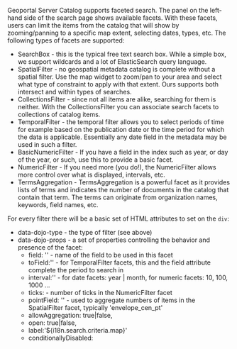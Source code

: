 Geoportal Server Catalog supports faceted search. The panel on the left-hand side of the search page shows available facets. With these facets, users can limit the items from the catalog that will show by zooming/panning to a specific map extent, selecting dates, types, etc. The following types of facets are supported:

- SearchBox - this is the typical free text search box. While a simple box, we support wildcards and a lot of ElasticSearch query language.
- SpatialFilter - no geospatial metadata catalog is complete without a spatial filter. Use the map widget to zoom/pan to your area and select what type of constraint to apply with that extent. Ours supports both intersect and within types of searches.
- CollectionsFilter - since not all items are alike, searching for them is neither. With the CollectionsFilter you can associate search facets to collections of catalog items.
- TemporalFilter - the temporal filter allows you to select periods of time for example based on the publication date or the time period for which the data is applicable. Essentially any date field in the metadata may be used in such a filter.
- BasicNumericFilter - If you have a field in the index such as year, or day of the year, or such, use this to provide a basic facet.
- NumericFilter - If you need more (you do!), the NumericFilter allows more control over what is displayed, intervals, etc.
- TermsAggregation - TermsAggregation is a powerful facet as it provides lists of terms and indicates the number of documents in the catalog that contain that term. The terms can originate from organization names, keywords, field names, etc.

For every filter there will be a basic set of HTML attributes to set on the ```div```:
- data-dojo-type - the type of filter (see above)
- data-dojo-props - a set of properties controlling the behavior and presence of the facet:
  - field: '<elastic field name>' - name of the field to be used in this facet
  - toField:'<elastic field name>' - for TemporalFilter facets, this and the field attribute complete the period to search in
  - interval:'<interval>' - for date facets: year | month, for numeric facets: 10, 100, 1000 ...
  - ticks: <number> - number of ticks in the NumericFilter facet
  - pointField: '<elastic field name>' - used to aggregate numbers of items in the SpatialFilter facet, typically 'envelope_cen_pt'
  - allowAggregation: true|false,
  - open: true|false,
  - label:'${i18n.search.criteria.map}'
  - conditionallyDisabled: 

            
